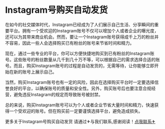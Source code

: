 # Instagram号购买自动发货

在如今的社交媒体时代，Instagram已经成为了人们展示自己生活、分享瞬间的重要平台。拥有一个受欢迎的Instagram账号不仅可以增加个人或者企业的曝光度，还可以为其带来商业机会。然而，要让一个Instagram账号获得成千上万的粉丝并不容易，因此一些人会选择购买已有粉丝的账号来节省时间和精力。

现在，通过一些专业的平台，你可以方便快捷地购买到已有粉丝的Instagram账号。这些账号的粉丝数量从几千到几十万不等，可以根据自己的需求选择合适的账号。而且，购买Instagram账号的过程是自动发货的，无需等待，让你能够立即开始在新的账号上展示自己。

当然，购买Instagram账号也有一定的风险，因此在选择购买平台时一定要选择信誉良好的平台，以确保账号的质量和安全性。另外，购买账号后也要注意合规经营，避免违反Instagram的规定而导致账号被封禁。

总的来说，购买Instagram账号可以为个人或者企业节省大量时间和精力，快速获得一个受欢迎的账号。但在购买前一定要谨慎选择平台，避免造成损失。

更多关于Instagram号购买自动发货 请通过✈与我们联系,感谢阅读！[点我联系✈](https://wiki.G208.com)